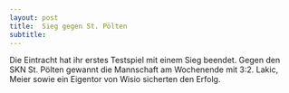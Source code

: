 ```yaml
---
layout: post
title:  Sieg gegen St. Pölten
subtitle:  
---
```


Die Eintracht hat ihr erstes Testspiel mit einem Sieg beendet. Gegen den SKN St. Pölten gewannt die Mannschaft am Wochenende mit 3:2. Lakic, Meier sowie ein Eigentor von Wisio sicherten den Erfolg.


